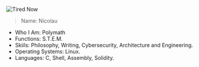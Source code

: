 ![Tired Now](https://github.com/user-attachments/assets/a8ee64fb-8b2b-4f29-859f-b9d24ce0d07e)

> Name: Nicolau
- Who I Am: Polymath
- Functions: S.T.E.M.
- Skiils: Philosophy, Writing, Cybersecurity, Architecture and Engineering.
- Operating Systems: Linux.
- Languages: C, Shell, Assembly, Solidity.
